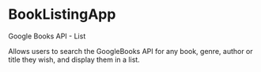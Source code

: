 # BookListingApp
Google Books API - List

Allows users to search the GoogleBooks API for any book, genre, author or title they wish, and display them in a list.

